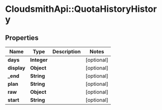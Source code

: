 # CloudsmithApi::QuotaHistoryHistory

## Properties
Name | Type | Description | Notes
------------ | ------------- | ------------- | -------------
**days** | **Integer** |  | [optional] 
**display** | **Object** |  | [optional] 
**_end** | **String** |  | [optional] 
**plan** | **String** |  | [optional] 
**raw** | **Object** |  | [optional] 
**start** | **String** |  | [optional] 


